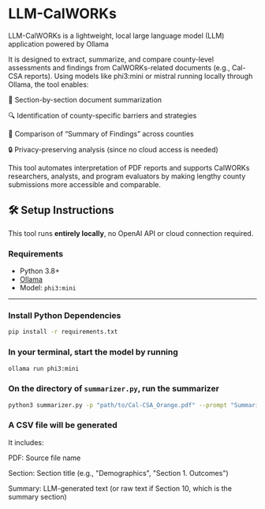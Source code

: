 # LLM-CalWORKs
LLM-CalWORKs is a lightweight, local large language model (LLM) application powered by Ollama


It is designed to extract, summarize, and compare county-level assessments and findings from CalWORKs-related documents (e.g., Cal-CSA reports). Using models like phi3:mini or mistral running locally through Ollama, the tool enables:

📄 Section-by-section document summarization

🔍 Identification of county-specific barriers and strategies

🔁 Comparison of “Summary of Findings” across counties

🔒 Privacy-preserving analysis (since no cloud access is needed)

This tool automates interpretation of PDF reports and supports CalWORKs researchers, analysts, and program evaluators by making lengthy county submissions more accessible and comparable.


## 🛠️ Setup Instructions

This tool runs **entirely locally**, no OpenAI API or cloud connection required.

### Requirements

- Python 3.8+
- [Ollama](https://ollama.com/download)
- Model: `phi3:mini`

---

### Install Python Dependencies

```bash
pip install -r requirements.txt
```

### In your terminal, start the model by running

```bash
ollama run phi3:mini
```

### On the directory of ```summarizer.py```, run the summarizer 

```bash
python3 summarizer.py -p "path/to/Cal-CSA_Orange.pdf" --prompt "Summarize"
```

### A CSV file will be generated
It includes:

PDF: Source file name

Section: Section title (e.g., "Demographics", "Section 1. Outcomes")

Summary: LLM-generated text (or raw text if Section 10, which is the summary section)

